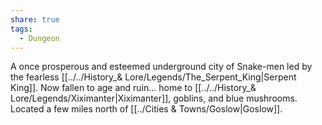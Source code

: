 ```yaml
---
share: true
tags:
  - Dungeon
---
```


A once prosperous and esteemed underground city of Snake-men led by the fearless [[../../History_& Lore/Legends/The_Serpent_King|Serpent King]]. Now fallen to age and ruin... home to [[../../History_& Lore/Legends/Xiximanter|Xiximanter]], goblins, and blue mushrooms. Located a few miles north of [[../Cities & Towns/Goslow|Goslow]].